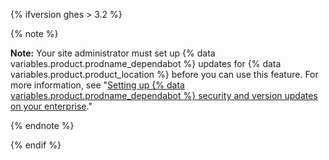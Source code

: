 {% ifversion ghes > 3.2 %}

{% note %}

**Note:** Your site administrator must set up {% data variables.product.prodname_dependabot %} updates for {% data variables.product.product_location %} before you can use this feature. For more information, see "[Setting up {% data variables.product.prodname_dependabot %} security and version updates on your enterprise](/admin/github-actions/enabling-github-actions-for-github-enterprise-server/setting-up-dependabot-updates)."

{% endnote %}

{% endif %}
